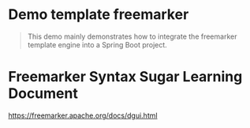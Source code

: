 # Demo template freemarker
> This demo mainly demonstrates how to integrate the freemarker template engine into a Spring Boot project.

# Freemarker Syntax Sugar Learning Document
https://freemarker.apache.org/docs/dgui.html
